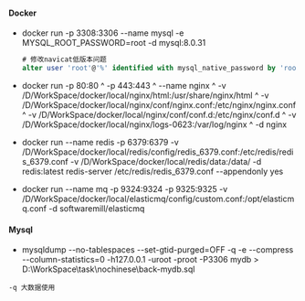 #### Docker
* docker run -p 3308:3306 --name mysql -e MYSQL_ROOT_PASSWORD=root -d mysql:8.0.31
    ```sql
    # 修改navicat低版本问题
    alter user 'root'@'%' identified with mysql_native_password by 'root';
    ```
* docker run -p 80:80  ^
  -p 443:443  ^
  --name nginx ^
  -v /D/WorkSpace/docker/local/nginx/html:/usr/share/nginx/html ^
  -v /D/WorkSpace/docker/local/nginx/conf/nginx.conf:/etc/nginx/nginx.conf ^
  -v /D/WorkSpace/docker/local/nginx/conf/conf.d:/etc/nginx/conf.d ^
  -v /D/WorkSpace/docker/local/nginx/logs-0623:/var/log/nginx ^
  -d nginx 

* docker run --name redis -p 6379:6379 -v /D/WorkSpace/docker/local/redis/config/redis_6379.conf:/etc/redis/redis_6379.conf -v /D/WorkSpace/docker/local/redis/data:/data/ -d redis:latest redis-server /etc/redis/redis_6379.conf --appendonly yes

* docker run --name mq -p 9324:9324 -p 9325:9325 -v /D/WorkSpace/docker/local/elasticmq/config/custom.conf:/opt/elasticmq.conf -d softwaremill/elasticmq 

#### Mysql
* mysqldump --no-tablespaces --set-gtid-purged=OFF -q -e --compress --column-statistics=0  -h127.0.0.1 -uroot -proot -P3306  mydb > D:\WorkSpace\task\nochinese\back-mydb.sql
```text
-q 大数据使用 
```